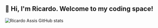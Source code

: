 ## :wave: Hi, I'm Ricardo. Welcome to my coding space! 


![Ricardo Assis GitHub stats](https://github-readme-stats.vercel.app/api?username=ricardo-assis&show_icons=true&theme=dracula)
